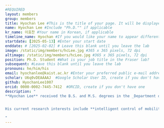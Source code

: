 ```yaml
---
#REQUIRED
layout: members
group: members
title: Hyochan Lee #This is the title of your page. It will be displayed in the navigation bar and on the page itself.
name: Hyochan Lee #Include "Ph.D."" if applicable
kr_name: 이효찬 #Your name in Korean, if applicable
timeline_name: Hyochan #If you would like your name to appear differently on the Lab timeline, fill out this line.
startdate: [2025-05-13] #Enter your start date
enddate: # [2025-02-02] # Leave this blank until you leave the lab
image: /static/img/members/hcLee.jpg #365 x 365 pixels, 72 dpi
altimage: /static/img/members/hcLee.jpg #365 x 365 pixels, 72 dpi
position: Ph.D. Student #What is your job title in the Fraser lab?
subsequent: #Leave this blank until you leave the lab
pronouns: he/him/his
email: hyochanlee@kaist.ac.kr #Enter your preferred public e-mail address
scholar: U6q0vDEAAAAJ  #Google Scholar User ID, create if you don't have one
github: HyochanLee1007
orcid: 0000-0002-7445-7412  #ORCID, create if you don't have one
description: "
**Hyochan Lee** received the B.S. and M.S. degrees in the _Department of Creative Convergence Engineering_ from **Hanbat National University**, Daejeon, South Korea, in 2023 and 2024, respectively. He is currently pursuing a _Part time Contract Research Scientist_ in the _Graduate School of Mobility_ at the **KAIST**, Daejeon, South Korea.


His current research interests include **intelligent control of mobility systems** using **reinforcement learning** and **deep learning**, **tracking control of electromechanical systems**, and the development of advanced control theories such as **nonlinear adaptive control**, **optimal control**, and **learning-based control**.

"
---
```

